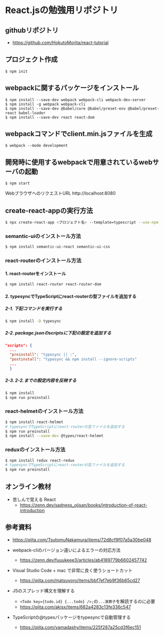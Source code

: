 # React.jsの勉強用リポジトリ
## githubリポジトリ
  - https://github.com/HokutoMorita/react-tutorial
## プロジェクト作成
```
$ npm init
```

## webpackに関するパッケージをインストール
```
$ npm install --save-dev webpack webpack-cli webpack-dev-server
$ npm install -g webpack webpack-cli
$ npm install --save-dev @babel/core @babel/preset-env @babel/preset-react babel-loader
$ npm install --save-dev react react-dom
```

## webpackコマンドでclient.min.jsファイルを生成
```
$ webpack --mode development
```

## 開発時に使用するwebpackで用意されているwebサーバの起動
```
$ npm start
```

WebブラウザへのリクエストURL
http://localhost:8080


## create-react-appの実行方法

```sh
$ npx create-react-app <プロジェクト名> --template=typescript --use-npm
```
### semantic-uiのインストール方法
```sh
$ npm install semantic-ui-react semantic-ui-css
```

### react-routerのインストール方法
#### 1. react-routerをインストール
```sh
$ npm install react-router react-router-dom
```
#### 2. typesyncでTypeScriptにreact-routerの型ファイルを追加する
##### 2-1. 下記コマンドを実行する
```sh
$ npm install -D typesync
```

##### 2-2. package.jsonのscriptsに下記の設定を追加する
```json
"scripts": {
  ...
  "preinstall": "typesync || :",
  "postinstall": "typesync && npm install --ignore-scripts"
  ...
  }
```

##### 2-3. 2-2.までの設定内容を反映する
```sh
$ npm install
$ npm run preinstall
```

### react-helmetのインストール方法
```sh
$ npm install react-helmet
# typesyncでTypeScriptにreact-routerの型ファイルを追加する
$ npm run preinstall
$ npm install --save-dev @types/react-helmet
```

### reduxのインストール方法
```sh
$ npm install redux react-redux
# typesyncでTypeScriptにreact-routerの型ファイルを追加する
$ npm run preinstall
```

## オンライン教材
  - 苦しんで覚える React
    - https://zenn.dev/sadness_ojisan/books/introduction-of-react-introduction

## 参考資料
  - https://qiita.com/TsutomuNakamura/items/72d8cf9f07a5a30be048

  - webpack-cliのバージョン違いによるエラーの対応方法
    - https://zenn.dev/fuuukeee3/articles/ab4189779b6602457742
  
  - Visual Studio Code + mac で非常に良く使うショートカット
    - https://qiita.com/matsuyoro/items/bbf7ef7eb9f36b65cd27
  
  - JSのスプレッド構文を理解する
    - `<Todo key={todo.id} {...todo} />;`の`...演算子`を解読するのに必要
    - https://qiita.com/akisx/items/682a4283c13fe336c547
  - TypeScriptの@typesパッケージをtypesyncで自動管理する
     - https://qiita.com/yamadashy/items/225f287a25cd3f6ec151
